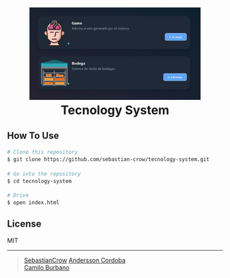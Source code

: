 <h1 align="center">
  <br>
  <a href="https://github.com/sebastian-crow/tecnology-system.git"><img src="preview.jpeg" alt="Tecnology System Apps" width="400"></a>
  <br>
  Tecnology System
  <br>
</h1>

## How To Use

```bash
# Clone this repository
$ git clone https://github.com/sebastian-crow/tecnology-system.git

# Go into the repository
$ cd tecnology-system

# Drive
$ open index.html

```

## License

MIT

---

> [SebastianCrow](https://github.com/sebastian-crow) 
> [Andersson Cordoba](https://github.com/andersson980114)  
> [Camilo Burbano](https://github.com/CamiloBurbano82)
